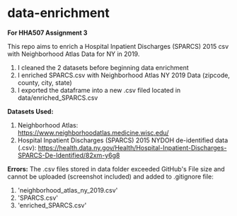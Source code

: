 # data-enrichment
**For HHA507 Assignment 3**

This repo aims to enrich a Hospital Inpatient Discharges (SPARCS) 2015 csv with Neighborhood Atlas Data for NY in 2019.

1. I cleaned the 2 datasets before beginning data enrichment
2. I enriched SPARCS.csv with Neighborhood Atlas NY 2019 Data (zipcode, county, city, state)
3. I exported the dataframe into a new .csv filed located in data/enriched_SPARCS.csv

**Datasets Used:**
1. Neighborhood Atlas: https://www.neighborhoodatlas.medicine.wisc.edu/ 
2. Hospital Inpatient Discharges (SPARCS) 2015 NYDOH de-identified data (.csv): https://health.data.ny.gov/Health/Hospital-Inpatient-Discharges-SPARCS-De-Identified/82xm-y6g8  


**Errors:**
The .csv files stored in data folder exceeded GitHub's File size and cannot be uploaded (screenshot included) and added to .gitignore file:

1. 'neighborhood_atlas_ny_2019.csv'
2. 'SPARCS.csv'
3. 'enriched_SPARCS.csv'